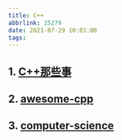 ```yaml
---
title: C++
abbrlink: 15279
date: 2021-07-29 10:03:00
tags:
---
```

## 1. [C++那些事](https://light-city.club/sc/basic_content/const/)

## 2. [awesome-cpp](https://github.com/fffaraz/awesome-cpp)

## 3. [computer-science](https://github.com/ossu/computer-science)
